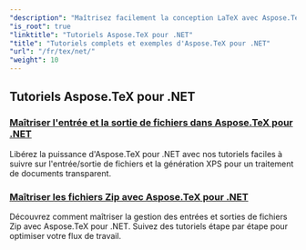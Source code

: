 ```yaml
---
"description": "Maîtrisez facilement la conception LaTeX avec Aspose.TeX pour .NET. Téléchargez-le pour une intégration fluide et explorez les fonctionnalités avancées de mise en forme, de gestion des fichiers, de gestion des licences et bien plus encore."
"is_root": true
"linktitle": "Tutoriels Aspose.TeX pour .NET"
"title": "Tutoriels complets et exemples d'Aspose.TeX pour .NET"
"url": "/fr/tex/net/"
"weight": 10
---
```


## Tutoriels Aspose.TeX pour .NET
### [Maîtriser l'entrée et la sortie de fichiers dans Aspose.TeX pour .NET](./file-input-and-output/)
Libérez la puissance d'Aspose.TeX pour .NET avec nos tutoriels faciles à suivre sur l'entrée/sortie de fichiers et la génération XPS pour un traitement de documents transparent.
### [Maîtriser les fichiers Zip avec Aspose.TeX pour .NET](./mastering-zip-file-io/)
Découvrez comment maîtriser la gestion des entrées et sorties de fichiers Zip avec Aspose.TeX pour .NET. Suivez des tutoriels étape par étape pour optimiser votre flux de travail.